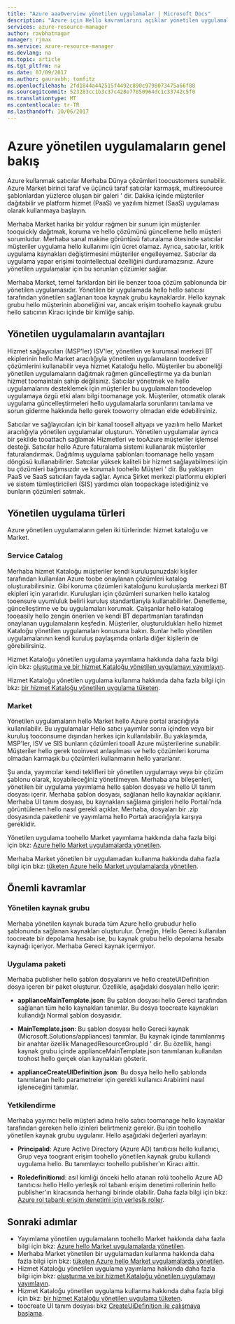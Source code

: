 ```yaml
---
title: "Azure aaaOverview yönetilen uygulamalar | Microsoft Docs"
description: "Azure için Hello kavramlarını açıklar yönetilen uygulamalar"
services: azure-resource-manager
author: ravbhatnagar
manager: rjmax
ms.service: azure-resource-manager
ms.devlang: na
ms.topic: article
ms.tgt_pltfrm: na
ms.date: 07/09/2017
ms.author: gauravbh; tomfitz
ms.openlocfilehash: 2fd1844a442515f4492c890c9798073475a66f88
ms.sourcegitcommit: 523283cc1b3c37c428e77850964dc1c33742c5f0
ms.translationtype: MT
ms.contentlocale: tr-TR
ms.lasthandoff: 10/06/2017
---
```

# <a name="azure-managed-applications-overview"></a>Azure yönetilen uygulamaların genel bakış

Azure kullanmak satıcılar Merhaba Dünya çözümleri toocustomers sunabilir. Azure Market birinci taraf ve üçüncü taraf satıcılar karmaşık, multiresource şablonlardan yüzlerce oluşan bir galeri ' dir. Dakika içinde müşteriler dağıtabilir ve platform hizmet (PaaS) ve yazılım hizmet (SaaS) uygulaması olarak kullanmaya başlayın. 

Merhaba Market harika bir yoldur rağmen bir sunum için müşteriler tooquickly dağıtmak, koruma ve hello çözümünü güncelleme hello müşteri sorumludur. Merhaba sanal makine görüntüsü faturalama ötesinde satıcılar müşteriler uygulama hello kullanımı için ücret olamaz. Ayrıca, satıcılar, kritik uygulama kaynakları değiştirmesini müşteriler engelleyemez. Satıcılar da uygulama yapar erişimi toointellectual özelliğini durduramazsınız. Azure yönetilen uygulamalar için bu sorunları çözümler sağlar. 

Merhaba Market, temel farklardan biri ile benzer tooa çözüm şablonunda bir yönetilen uygulamasıdır. Yönetilen bir uygulamada hello hello satıcısı tarafından yönetilen sağlanan tooa kaynak grubu kaynaklardır. Hello kaynak grubu hello müşterinin aboneliğini var, ancak erişim toohello kaynak grubu hello satıcının Kiracı içinde bir kimliğe sahip.

## <a name="advantages-of-managed-applications"></a>Yönetilen uygulamaların avantajları

Hizmet sağlayıcıları (MSP'ler) ISV'ler, yönetilen ve kurumsal merkezi BT ekiplerinin hello Market aracılığıyla yönetilen uygulamaların toodeliver çözümlerini kullanabilir veya hizmet Kataloğu hello. Müşteriler bu aboneliği yönetilen uygulamaların dağıtmak rağmen güncelleştirme ya da bunları hizmet toomaintain sahip değilsiniz. Satıcılar yönetmek ve hello uygulamalarını desteklemek için müşteriler bu uygulamaları toodevelop uygulamaya özgü etki alanı bilgi toomanage yok. Müşteriler, otomatik olarak uygulama güncelleştirmeleri hello uygulamalarla sorunlarını tanılama ve sorun giderme hakkında hello gerek tooworry olmadan elde edebilirsiniz.

Satıcılar ve sağlayıcıları için bir kanal toosell altyapı ve yazılım hello Market aracılığıyla yönetilen uygulamalar oluşturun. Yönetilen uygulamalar ayrıca bir şekilde tooattach sağlamak Hizmetleri ve tooAzure müşteriler işlemsel desteği. Satıcılar hello Azure faturalama sistemi kullanarak müşteriler faturalandırmak. Dağıtılmış uygulama şablonları toomanage hello yaşam döngüsü kullanabilirler. Satıcılar yüksek kaliteli bir hizmet sağlayabilmesi için bu çözümleri bağımsızdır ve korumalı toohello Müşteri ' dir. Bu yaklaşım PaaS ve SaaS satıcıları fayda sağlar. Ayrıca Şirket merkezi platformu ekipleri ve sistem tümleştiricileri (SIS) yardımcı olan toopackage istediğiniz ve bunların çözümleri satmak.

## <a name="managed-application-types"></a>Yönetilen uygulama türleri
Azure yönetilen uygulamaların gelen iki türlerinde: hizmet kataloğu ve Market.
 
### <a name="service-catalog"></a>Service Catalog  

Merhaba hizmet Kataloğu müşteriler kendi kuruluşunuzdaki kişiler tarafından kullanılan Azure toobe onaylanan çözümleri katalog oluşturabilirsiniz. Gibi koruma çözümleri kataloğunu kuruluşlarda merkezi BT ekipleri için yararlıdır. Kuruluşları için çözümleri sunarken hello katalog tooensure uyumluluk belirli kuruluş standartlarıyla kullanabilirler. Denetleme, güncelleştirme ve bu uygulamaları korumak. Çalışanlar hello katalog tooeasily hello zengin önerilen ve kendi BT departmanları tarafından onaylanan uygulamaların keşfedin. Müşteriler, oluşturuldukları hello hizmet Kataloğu yönetilen uygulamaları konusuna bakın. Bunlar hello yönetilen uygulamalarının kendi kuruluş paylaşımda onlarla diğer kişilerin de görebilirsiniz.
 
Hizmet Kataloğu yönetilen uygulama yayımlama hakkında daha fazla bilgi için bkz: [oluşturma ve bir hizmet Kataloğu yönetilen uygulamayı yayımlayın](managed-application-publishing.md).
 
Hizmet Kataloğu yönetilen uygulama kullanma hakkında daha fazla bilgi için bkz: [bir hizmet Kataloğu yönetilen uygulama tüketen](managed-application-consumption.md).
 
### <a name="marketplace"></a>Market

Yönetilen uygulamaların hello Market hello Azure portal aracılığıyla kullanılabilir. Bu uygulamalar Hello satıcı yayımlar sonra içinden veya bir kuruluş tooconsume dışından herkes için kullanılabilir. Bu yaklaşımda, MSP'ler, ISV ve SIS bunların çözümleri tooall Azure müşterilerine sunabilir. Müşteriler hello gerek tooinvest anlaşılması ve hello çözümleri koruma olmadan karmaşık bu çözümleri kullanmanın hello yararlanır. 

Şu anda, yayımcılar kendi teklifleri bir yönetilen uygulamayı veya bir çözüm şablonu olarak, koyabileceğiniz yönetilmeyen. Merhaba ana bileşenleri, yönetilen bir uygulama yayımlama hello şablon dosyası ve hello UI tanım dosyası içerir. Merhaba şablon dosyası, sağlanan hello kaynaklar açıklanır. Merhaba UI tanım dosyası, bu kaynakları sağlama girişleri hello Portalı'nda görüntülenen hello nasıl gerekli açıklar. Merhaba, dosyaları bir .zip dosyasında paketlenir ve yayımlama hello Portalı aracılığıyla karşıya gereklidir.
 
Yönetilen uygulama toohello Market yayımlama hakkında daha fazla bilgi için bkz: [Azure hello Market uygulamalarda yönetilen](managed-application-author-marketplace.md).

Merhaba Market yönetilen bir uygulamadan kullanma hakkında daha fazla bilgi için bkz: [tüketen Azure hello Market uygulamalarda yönetilen](managed-application-consume-marketplace.md).

## <a name="key-concepts"></a>Önemli kavramlar

### <a name="managed-resource-group"></a>Yönetilen kaynak grubu
Merhaba yönetilen kaynak burada tüm Azure hello grubudur hello şablonunda sağlanan kaynakları oluşturulur. Örneğin, Hello Gereci kullanılan toocreate bir depolama hesabı ise, bu kaynak grubu hello depolama hesabı kaynağı içeriyor. Merhaba Gereci kaynak içermiyor.

### <a name="appliance-package"></a>Uygulama paketi
Merhaba publisher hello şablon dosyalarını ve hello createUIDefinition dosya içeren bir paket oluşturur. Özellikle, aşağıdaki dosyaları hello içerir:

- **applianceMainTemplate.json**: Bu şablon dosyası hello Gereci tarafından sağlanan tüm hello kaynakları tanımlar. Bu dosya toocreate kaynakları kullandığı Normal şablon dosyasıdır.

- **MainTemplate.json**: Bu şablon dosyası hello Gereci kaynak (Microsoft.Solutions/appliances) tanımlar. Bu kaynak içinde tanımlanmış bir anahtar özellik ManagedResourceGroupId ' dir. Bu özellik, hangi kaynak grubu içinde applianceMainTemplate.json tanımlanan kullanılan toohost hello gerçek olan kaynakları gösterir.

- **applianceCreateUIDefinition.json**: Bu dosya hello hello şablonda tanımlanan hello parametreler için gerekli kullanıcı Arabirimi nasıl işleneceğini tanımlar.

### <a name="authorization"></a>Yetkilendirme
Merhaba yayımcı hello müşteri adına hello satıcı toomanage hello kaynaklar tarafından gereken hello izinleri belirtmeniz gerekir. Bu izin toohello yönetilen kaynak grubu uygulanır. Hello aşağıdaki değerleri ayarlayın:

- **Principalıd**: Azure Active Directory (Azure AD) tanıtıcısı hello kullanıcı, Grup veya toogrant erişim toohello yönetilen kaynak grubu kullandı uygulama hello. Bu tanımlayıcı toohello publisher'ın Kiracı aittir.

- **Roledefinitionıd**: asıl kimliği önceki hello atanan rolü toohello Azure AD tanıtıcısı hello Hello yerleşik rol tabanlı erişim denetimi rollerinin hello publisher'ın kiracısında herhangi birinde olabilir. Daha fazla bilgi için bkz: [Azure rol tabanlı erişim denetimi için yerleşik roller](../active-directory/role-based-access-built-in-roles.md).

## <a name="next-steps"></a>Sonraki adımlar

* Yayımlama yönetilen uygulamaların toohello Market hakkında daha fazla bilgi için bkz: [Azure hello Market uygulamalarda yönetilen](managed-application-author-marketplace.md).
* Merhaba Market yönetilen bir uygulamadan kullanma hakkında daha fazla bilgi için bkz: [tüketen Azure hello Market uygulamalarda yönetilen](managed-application-consume-marketplace.md).
* Hizmet Kataloğu yönetilen uygulama yayımlama hakkında daha fazla bilgi için bkz: [oluşturma ve bir hizmet Kataloğu yönetilen uygulamayı yayımlayın](managed-application-publishing.md).
* Hizmet Kataloğu yönetilen uygulama kullanma hakkında daha fazla bilgi için bkz: [bir hizmet Kataloğu yönetilen uygulama tüketen](managed-application-consumption.md).
* toocreate UI tanım dosyası bkz [CreateUiDefinition ile çalışmaya başlama](managed-application-createuidefinition-overview.md).
